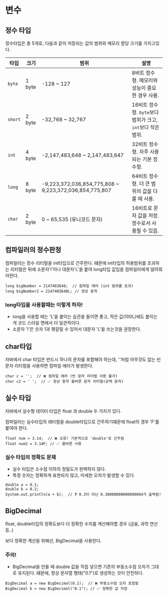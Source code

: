 # 변수

## 정수 타입

정수타입은 총 5개로, 다음과 같이 저장되는 값의 범위와 메모리 할당 크기를 가지고있다.

| 타입   | 크기       | 범위                           | 설명                                               |
|--------|------------|--------------------------------|----------------------------------------------------|
| `byte` | 1 byte   | -128 ~ 127                     | 8비트 정수형. 메모리와 성능이 중요한 경우 사용.         |
| `short`| 2 byte   | -32,768 ~ 32,767               | 16비트 정수형. `byte`보다 범위가 크고, `int`보다 작은 범위. |
| `int`  | 4 byte   | -2,147,483,648 ~ 2,147,483,647 | 32비트 정수형. 자주 사용되는 기본 정수형.               |
| `long` | 8 byte   | -9,223,372,036,854,775,808 ~ 9,223,372,036,854,775,807 | 64비트 정수형. 더 큰 범위의 값을 다룰 때 사용.        |
| `char` | 2 byte   | 0 ~ 65,535 (유니코드 문자)      | 16비트로 문자 값을 저장. 정수로서 사용될 수 있음.       |

## 컴파일러의 정수판정

컴파일러는 정수 리터럴을 int타입으로 간주한다. 떄문에 int타입의 허용범위를 초과하는 리터럴은 뒤에 소문자'l'이나 대문자'L'을 붙여 long타입 값임을 컴파일러에게 알려줘야한다.

```
long bigNumber = 2147483648;  // 컴파일 에러 (int 범위를 초과)
long bigNumber2 = 2147483648L; // 정상 동작
```

### long타입을 사용할때는 이렇게 하자!
- long을 사용할 때는 'L'을 붙이는 습관을 들이면 좋고, 작은 값(100L)에도 붙이는 게 코드 스타일 면에서 더 일관적이다.
- 소문자 'l'은 숫자 1과 헷갈릴 수 있어서 대문자 'L'을 쓰는것을 권장한다.

## char타입

자바에서 char 타입은 반드시 하나의 문자를 포함해야 하는데, ''처럼 아무것도 없는 빈 문자 리터럴을 사용하면 컴파일 에러가 발생한다.

```
char c = '';  // ❌ 컴파일 에러 (빈 문자 리터럴 사용 불가)
char c2 = ' ';  // ✅ 정상 동작 올바른 문자 리터럴(공백 문자)
```

## 실수 타입

자바에서 실수형 데이터 타입은 float 과 double 두 가지가 있다.

컴파일러는 실수타입의 레터럴을 double타입으로 간주하기떄문에 float의 경우 'F'를 붙여야 한다.

```
float num = 3.14;  // ❌ 오류! 기본적으로 'double'로 간주됨
float num2 = 3.14F; // ✅ 올바른 사용
```

### 실수 타입의 정확도 문제

- 실수 타입은 소수점 이하의 정밀도가 완벽하지 않다.
- 특정 숫자는 정확하게 표현되지 않고, 미세한 오차가 발생할 수 있다.

```
double a = 0.1;
double b = 0.2;
System.out.println(a + b);  // ❓ 0.3이 아닌 0.30000000000000004가 출력됨!
```

## BigDecimal

float, double타입의 정확도보다 더 정확한 수치를 계산해야할 경우 (금융, 과학 연산등..)

보다 정확한 계산을 위해선, BigDecimal을 사용한다.

### 주의!
- BigDecimal을 만들 때 double 값을 직접 넣으면 기존의 부동소수점 오차가 그대로 유지된다. 떄문에, 항상 문자열 형태("0.1")로 생성하는 것이 안전하다.

```
BigDecimal a = new BigDecimal(0.1);  // ❌ 부동소수점 오차 포함됨
BigDecimal b = new BigDecimal("0.1"); // ✅ 정확한 값 저장
```
